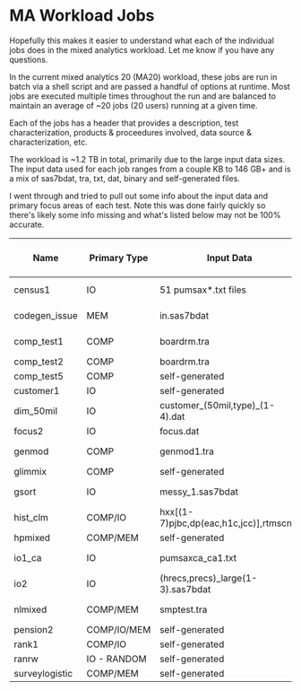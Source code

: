 # MA Workload Jobs

Hopefully this makes it easier to understand what each of the individual jobs does in the mixed analytics workload. Let me know if you have any questions.

In the current mixed analytics 20 (MA20) workload, these jobs are run in batch via a shell script and are passed a handful of options at runtime. Most jobs are executed multiple times throughout the run and are balanced to maintain an average of ~20 jobs (20 users) running at a given time.

Each of the jobs has a header that provides a description, test characterization, products & proceedures involved, data source & characterization, etc.

The workload is ~1.2 TB in total, primarily due to the large input data sizes. The input data used for each job ranges from a couple KB to 146 GB+ and is a mix of sas7bdat, tra, txt, dat, binary and self-generated files.

I went through and tried to pull out some info about the input data and primary focus areas of each test. Note this was done fairly quickly so there's likely some info missing and what's listed below may not be 100% accurate.

| Name | Primary Type | Input Data | Input Data Size |
| ------ | ------ | ------ | ------ |
| census1 | IO | 51 pumsax*.txt files | 37.5 GB |
| codegen_issue | MEM | in.sas7bdat | 1.3 GB |
| comp_test1 | COMP | boardrm.tra | 95 MB |
| comp_test2 | COMP | boardrm.tra |  |
| comp_test5 | COMP | self-generated |  |
| customer1 | IO | self-generated |  |
| dim_50mil | IO | customer_(50mil,type)_(1-4).dat | 76.7 GB |
| focus2 | IO | focus.dat | 3 MB |
| genmod | COMP | genmod1.tra | 61 MB |
| glimmix | COMP | self-generated |  |
| gsort | IO | messy_1.sas7bdat | 145.3 GB |
| hist_clm | COMP/IO | hxx[(1-7)pjbc,dp(eac,h1c,jcc)],rtmscnts | 1.6 GB |
| hpmixed | COMP/MEM | self-generated |  |
| io1_ca | IO | pumsaxca_ca1.txt | 44.9 GB |
| io2 | IO | (hrecs,precs)_large(1-3).sas7bdat | 107.2 GB |
| nlmixed | COMP/MEM | smptest.tra | 51 MB |
| pension2 | COMP/IO/MEM | self-generated |  |
| rank1 | COMP/IO | self-generated |  |
| ranrw | IO - RANDOM | self-generated |  |
| surveylogistic | COMP/MEM | self-generated |  |
